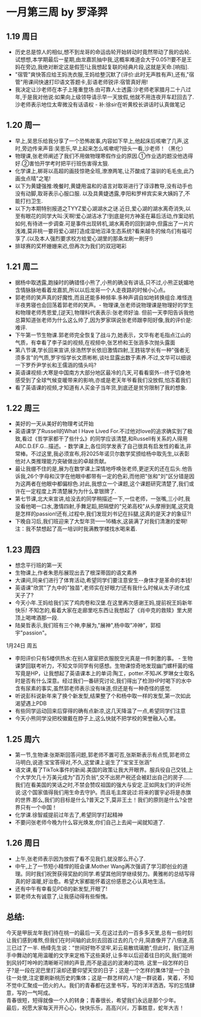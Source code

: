 # 一月第三周 by 罗泽羿
## 1.19 周日
- 历史总是惊人的相似,想不到龙哥的命运齿轮开始转动时竟然带动了我的齿轮.试想想,本学期最后一星期,由龙嘉凯抽中我,这概率难道会大于0.05?!要不是王妈在旁边,我绝对断定这是假签!让我想起复联的经典片段,这就是天命.[响指].                                
- "宿管"爽快答应给王妈洗衣服,王妈给整沉默了(评价:此时无声胜有声),还有,"宿管"用课间快速打印语文答题卡,彭语老师锐评:宿管真好用!
- 我决定让沙老师在本子上隆重登场.由可靠人士透露:沙老师老家腊月二十八过年,于是我对他说:如果向上级领导请示早一天放假,他就不用连夜开车赶回去了.沙老师表示地位太卑微没有话语权	- 补:徐sir在听黄校长讲话时认真做笔记	


## 1.20 周一
- 早上,吴思乐给我分享了一个恐怖故事,内容如下早上,他起床后咳嗽了几声,这时,旁边传来声音:吴思乐,早上起来怎么咳嗽呢?扭头一看,沙老师！（黑化）
- 物理课,张老师阐述了我们不用做物理寒假作业的原因.①作业选的题没他选得好.②害怕开学考时把平行班伤害得太狠.
- 化学课上,梆哥以高超的画技惊艳全班,潦潦两笔,让芥酸成了温驯的毛毛虫,此乃画虫点晴"之笔!
- 以下为黄婕强推:晚餐时,黄婕用温和的语言对取哥进行了谆谆教导,没有动手也没有动脚,取哥表示心服口服.
以及具黄婕透露,李阳和罗梓宾实来大姨妈了,不能打扫卫生.
- 以下为本期特别报道之TYYZ爱心湖湖水之谜.近日,爱心湖的湖水离奇消失,以至有眼花的同学大叫:天啊!爱心湖洁冰了!到底是何方神圣在幕后活动,作案动机如何,有待进一步调查.可是事件出现转机,湖水离奇的回到湖中,但露出了一片片浅滩,莫非桃一要将爱心湖打造成湿地沼泽生态系统?看来越冬的候鸟们有福可享了.(以及本人强烈要求校方给爱心湖里的那条龙刷一刷牙!)
- 排球赛的奖杯姗姗来迟,但再次为我们的双冠喝彩


## 1.21 周二
- 据杨中取透露,跑操时的确错怪小熊了,小熊的确没有讲话,只不过,小熊正妩媚地含情脉脉地看着龙嘉凯,所以以后龙哥一个人走夜路的时候小心点。
- 郭老师的笑声真的好魔性,而且还能多种频率.多种声调自如地转换组合.难怪连半夜男寝也会回荡着郭老师的笑声。- 物理课,张老师说物理课是物理好的学生和物理老师秀恩爱,[逆天],物理科代表表示:张老师好油.
但前一天李阳告诉我他总算知道张老师为什么这么帅了,因为罗家琪说张老师跟李阳好像,我的评价是:难评.
- 下午第一节生物课.郭老师完全恢复了战斗力,她表示，文华有老毛指点江山的气质，有幸看了李子柒的视频,在视频中,张艺桥和王张涵多次抛头露面
- 第八节课,学长回来宣讲,徐浩然学长依旧激情四射,王韪铭学长有一种"强者无须多言"的气质,罗宇恒学长文质彬彬,谈吐显露出数于素养.不过,文华可以细说一下罗乔尹学长和王儒涵的情头吗?
- 英语课视频:大寒是中国南方大部分地区最冷的几天,可看看窗外--终于切身地感受到了全球气候变暖带来的影响,亦或是老天年爷看我们没放假,怕冻着我们
- 看了英语课的视频,才知道有人买金子当年货,到底还是贫穷限制了我的想象.


## 1.22 周三
- 美好的一天从美好的物理考试开始
- 英语课学了Russell的What I Have Lived For.不过他对love的追求确实到了极致,看过《哲学家都干了些什么》的同学应该清楚,和Russell有关系的人得用ABC.D.EF.G...描述。- 数学课上,各位同学发表了自己很具有启发性的看法,非常棒。不过这里,我必须宣布,将2025年诺贝尔数学奖颁给杨中取先生,以表彰他对人类推理能力突破做出的卓越贡献。
- 最让我绷不住的是,展为在数学课上深情地呼唤张老师,更逆天的还在后头.他告诉我,26个字母和汉字在他眼中都带有一定的色彩,而他把"张和"刘"区分错是因为这两者在他眼中都偏棕色.对此,我想立一个课题,这个课题研究清楚了,我们或许在一定程度上弄清楚展为为什么拿银牌了.
- 第七节课,北大来宣讲,给没去的同学稍描述一下,一位老师，一张嘴,三小时,我没看他喝一口水,激情四射,手舞足蹈,把隔壁的"兄弟高校"从头摩擦到尾,这究竟是怎样的passion!还有,过程中,我们发现刘书记在抖腿,这真的是天才的象征?!
- 下晚自习后,我们班迎来了大型年货——16桶水,这装满了对我们清澈的爱啊!
注：我不禁想起了高一培训时我满教学楼找水喝来着.


## 1.23 周四
- 想念平行班的第一天
- 生物课上,作者朱恩彤展现出去了根深蒂固的语文素养
- 大课间,同亲们进行了体育活动,希望同学们要注意安生--身体才是革命的本钱!
- 英语课"欣赏"了九中的"独苗",老师实在好眼力!还有我什么时候从太子进化成天子了?
- 今天小年.王妈给我们买了鸡肉卷和汉堡.在这里再次感谢王妈,提前祝王妈新年快乐!
不知怎的,看着大家在走廊里吃东西让我想起了《肖中克的救赎》里大房顶上喝啤酒那一段.
- 陆昊哲表示,我们班有三个神,李展为,"展神",杨中取"冲神”，郭桓宇"passion"。


1月24日  周五
- 李阳评价只有5楼供热水:在别人寝室把衣服脱空光真是一件刺激的事。                     - 生物课梦回联考听力，不知文华同学有何感想。生物课惊奇地发现幽门螺杆菌的缩写竟是HP，让我想起了英语课本上的单词:陶工，potter.不知JK.罗琳女士取名时是否有什么深意。经过我们一番研究讨论,我们得出了检测HP时喝下的水中含有尿素的事实,虽然郭老师表示没有味道,但还是有一种奇怪的感觉.
- 听说彭科说新年来了换个新发型,结果整了个和杨中取一样的发型,第一次如此渴望遇上PDB
- 有些同学运动回来后穿得的确有点新凉,这几天降温了一点,希望同学们注意
- 今天小熊同学没把校徽戴在脖子上,这么快就不把学校的荣誉融入心里。                    


## 1.25 周六
- 第一节,生物课:张斯斯回答问题,郭老师不置可否,张斯斯表示有点慌,郭老师立马明白,说道:宝宝答得对,不久,这堂课上诞生了"宝宝王张涵”
- 语文课,看了TikTok事件的新闻.美国的政策让我大开眼界。服兵役自己交钱,上个大学欠几十万美元成为"百万负翁”,交不出房产税还会被赶出自己的房子......我们在看美国的笑话之时,不禁会赞叹祖国的强大与安定.正如网友们的评论所说:这个国家值得我们用生命去守护。而且毛主席说过:将来的寰宇必将是赤旗的世界.那么,我们的目标是什么?普天之下,莫非王土！我们的原则是什么?全世界只有一个中国！
- 化学课.徐智威提前过年去了,希望同学打起精神
- 不要问张老师今晚为什么容光焕发,你们自己上去闻一闻就知道了.


## 1.26 周日
- 上午,张老师表示因为放假了看不见我们,就没那么开心了.
- 中午,上了一节短小精悍的班会课.Mother Wang再次强调了学习即创业的道理。同时我们祝贺获得奖励的同学.希望其他同学继续努力。黄雅彬的总结写得真的好温暖,好治愈。希望大家都能怀着这份感恩之心认真地生活。                  
- 还有中午有幸看见PDB的新发型,开眼了!                          
- 郭老师太有诚意了,让我感动得有些惭愧。


## 总结:
今天是甲辰龙年我们待在桃一的最后一天.在这过去的一百多多天里,总有一些时刻让我们感到难熬,但我们在时间轴的此刻去回首过去的几个月,简直像开了八倍速,高三已过了一半.
杨绛先生说：“世间好物不坚牢,彩云易散琉璃脆”,但此时，我们正用手中舞动的笔用温暖的文字来定格下这些美好,让多年以后迎着往日的风,我们能听到风铃叮呤呤的清晰晰可辨的声音,而不是遥远的波涛的混响.
这里一段怎样的日子?是一段在泥巴里打滚却还要仰望天空的日子；这是一个怎样的集体?是一个劲往一处使,注定要刷新桃历史的集体；这是一群怎样的人?是一群说着，笑着，不知不觉中汇聚成一团火的人。我们的青春都在这里书写，写的洋洋洒洒，写的忘情肆意，写的一气呵成。                 
青春很短，短得就像一个人的转身；青春很长，希望我们永远是那个少年。                             
最后，祝愿大家每天开开心心，快快乐乐，高高兴兴，万事胜意，蛇年大吉！
